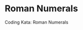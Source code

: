 # Roman Numerals

Coding Kata: Roman Numerals

[min]: https://raw.github.com/geraldmwanyika/roman-numerals/master/dist/roman-numerals.min.js
[max]: https://raw.github.com/geraldmwanyika/roman-numerals/master/dist/roman-numerals.js
